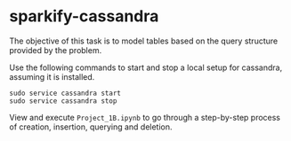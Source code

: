 # sparkify-cassandra

The objective of this task is to model tables based on the query structure provided by the problem.

Use the following commands to start and stop a local setup for cassandra, assuming it is installed.

```
sudo service cassandra start
sudo service cassandra stop
```

View and execute `Project_1B.ipynb` to go through a step-by-step process of creation, insertion, querying and deletion.